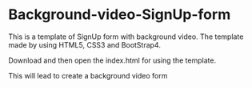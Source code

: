 # Background-video-SignUp-form
This is a template of SignUp form with background video.
The template made by using HTML5, CSS3 and BootStrap4.

Download and then open the index.html for using the template.

This will lead to create a background video form
